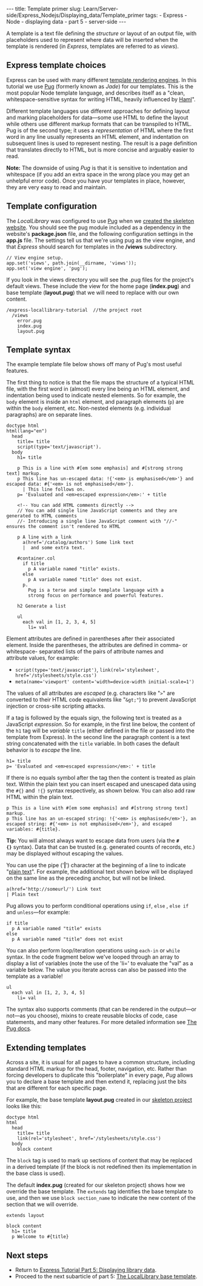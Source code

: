 --- title: Template primer slug: Learn/Server-side/Express\_Nodejs/Displaying\_data/Template\_primer tags: - Express - Node - displaying data - part 5 - server-side ---

A template is a text file defining the *structure* or layout of an output file, with placeholders used to represent where data will be inserted when the template is rendered (in *Express*, templates are referred to as *views*).

Express template choices
------------------------

Express can be used with many different <a href="https://expressjs.com/en/guide/using-template-engines.html" class="external external-icon">template rendering engines</a>. In this tutorial we use <a href="https://pugjs.org/api/getting-started.html" class="external external-icon">Pug</a> (formerly known as *Jade*) for our templates. This is the most popular Node template language, and describes itself as a "clean, whitespace-sensitive syntax for writing HTML, heavily influenced by <a href="https://haml.info/" class="external external-icon">Haml</a>".

Different template languages use different approaches for defining layout and marking placeholders for data—some use HTML to define the layout while others use different markup formats that can be transpiled to HTML. Pug is of the second type; it uses a *representation* of HTML where the first word in any line usually represents an HTML element, and indentation on subsequent lines is used to represent nesting. The result is a page definition that translates directly to HTML, but is more concise and arguably easier to read.

**Note:** The downside of using *Pug* is that it is sensitive to indentation and whitespace (if you add an extra space in the wrong place you may get an unhelpful error code). Once you have your templates in place, however, they are very easy to read and maintain.

Template configuration
----------------------

The *LocalLibrary* was configured to use <a href="https://pugjs.org/api/getting-started.html" class="external external-icon">Pug</a> when we [created the skeleton website](/en-US/docs/Learn/Server-side/Express_Nodejs/skeleton_website). You should see the pug module included as a dependency in the website's **package.json** file, and the following configuration settings in the **app.js** file. The settings tell us that we're using pug as the view engine, and that *Express* should search for templates in the **/views** subdirectory.

    // View engine setup.
    app.set('views', path.join(__dirname, 'views'));
    app.set('view engine', 'pug');

If you look in the views directory you will see the .pug files for the project's default views. These include the view for the home page (**index.pug**) and base template (**layout.pug**) that we will need to replace with our own content.

    /express-locallibrary-tutorial  //the project root
      /views
        error.pug
        index.pug
        layout.pug

Template syntax
---------------

The example template file below shows off many of Pug's most useful features.

The first thing to notice is that the file maps the structure of a typical HTML file, with the first word in (almost) every line being an HTML element, and indentation being used to indicate nested elements. So for example, the `body` element is inside an `html` element, and paragraph elements (`p`) are within the `body` element, etc. Non-nested elements (e.g. individual paragraphs) are on separate lines.

    doctype html
    html(lang="en")
      head
        title= title
        script(type='text/javascript').
      body
        h1= title

        p This is a line with #[em some emphasis] and #[strong strong text] markup.
        p This line has un-escaped data: !{'<em> is emphasised</em>'} and escaped data: #{'<em> is not emphasised</em>'}.
          | This line follows on.
        p= 'Evaluated and <em>escaped expression</em>:' + title

        <!-- You can add HTML comments directly -->
        // You can add single line JavaScript comments and they are generated to HTML comments
        //- Introducing a single line JavaScript comment with "//-" ensures the comment isn't rendered to HTML

        p A line with a link
          a(href='/catalog/authors') Some link text
          |  and some extra text.

        #container.col
          if title
            p A variable named "title" exists.
          else
            p A variable named "title" does not exist.
          p.
            Pug is a terse and simple template language with a
            strong focus on performance and powerful features.

        h2 Generate a list

        ul
          each val in [1, 2, 3, 4, 5]
            li= val

Element attributes are defined in parentheses after their associated element. Inside the parentheses, the attributes are defined in comma- or whitespace- separated lists of the pairs of attribute names and attribute values, for example:

-   `script(type='text/javascript')`, `link(rel='stylesheet', href='/stylesheets/style.css')`
-   `meta(name='viewport' content='width=device-width initial-scale=1')`

The values of all attributes are *escaped* (e.g. characters like "`>`" are converted to their HTML code equivalents like "`&gt;"`) to prevent JavaScript injection or cross-site scripting attacks.

If a tag is followed by the equals sign, the following text is treated as a JavaScript *expression*. So for example, in the first line below, the content of the `h1` tag will be *variable* `title` (either defined in the file or passed into the template from Express). In the second line the paragraph content is a text string concatenated with the `title` variable. In both cases the default behavior is to *escape* the line.

    h1= title
    p= 'Evaluated and <em>escaped expression</em>:' + title

If there is no equals symbol after the tag then the content is treated as plain text. Within the plain text you can insert escaped and unescaped data using the `#{}` and` !{}` syntax respectively, as shown below. You can also add raw HTML within the plain text.

    p This is a line with #[em some emphasis] and #[strong strong text] markup.
    p This line has an un-escaped string: !{'<em> is emphasised</em>'}, an escaped string: #{'<em> is not emphasised</em>'}, and escaped variables: #{title}.

**Tip:** You will almost always want to escape data from users (via the **`#{}`** syntax). Data that can be trusted (e.g. generated counts of records, etc.) may be displayed without escaping the values.

You can use the pipe ('**|**') character at the beginning of a line to indicate "<a href="https://pugjs.org/language/plain-text.html" class="external external-icon">plain text</a>". For example, the additional text shown below will be displayed on the same line as the preceding anchor, but will not be linked.

    a(href='http://someurl/') Link text
    | Plain text

Pug allows you to perform conditional operations using `if`, `else` , `else if` and `unless`—for example:

    if title
      p A variable named "title" exists
    else
      p A variable named "title" does not exist

You can also perform loop/iteration operations using `each-in` or `while` syntax. In the code fragment below we've looped through an array to display a list of variables (note the use of the 'li=' to evaluate the "val" as a variable below. The value you iterate across can also be passed into the template as a variable!

    ul
      each val in [1, 2, 3, 4, 5]
        li= val

The syntax also supports comments (that can be rendered in the output—or not—as you choose), mixins to create reusable blocks of code, case statements, and many other features. For more detailed information see <a href="https://pugjs.org/api/getting-started.html" class="external external-icon">The Pug docs</a>.

Extending templates
-------------------

Across a site, it is usual for all pages to have a common structure, including standard HTML markup for the head, footer, navigation, etc. Rather than forcing developers to duplicate this "boilerplate" in every page, *Pug* allows you to declare a base template and then extend it, replacing just the bits that are different for each specific page.

For example, the base template **layout.pug** created in our [skeleton project](/en-US/docs/Learn/Server-side/Express_Nodejs/skeleton_website) looks like this:

    doctype html
    html
      head
        title= title
        link(rel='stylesheet', href='/stylesheets/style.css')
      body
        block content

The `block` tag is used to mark up sections of content that may be replaced in a derived template (if the block is not redefined then its implementation in the base class is used).

The default **index.pug** (created for our skeleton project) shows how we override the base template. The `extends` tag identifies the base template to use, and then we use `block section_name` to indicate the new content of the section that we will override.

    extends layout

    block content
      h1= title
      p Welcome to #{title}

Next steps
----------

-   Return to [Express Tutorial Part 5: Displaying library data](/en-US/docs/Learn/Server-side/Express_Nodejs/Displaying_data).
-   Proceed to the next subarticle of part 5: [The LocalLibrary base template](/en-US/docs/Learn/Server-side/Express_Nodejs/Displaying_data/LocalLibrary_base_template).

